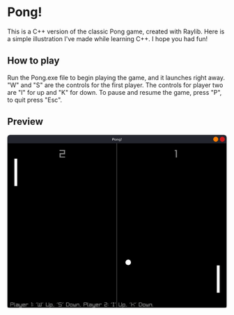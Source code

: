 # Pong!
This is a C++ version of the classic Pong game, created with Raylib. Here is a simple illustration I've made while learning C++. I hope you had fun!
## How to play
Run the Pong.exe file to begin playing the game, and it launches right away. "W" and "S" are the controls for the first player. The controls for player two are "I" for up and "K" for down. To pause and resume the game, press "P", to quit press "Esc".
## Preview
![screenshot](screenshot.png)